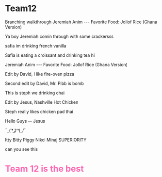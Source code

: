 # Team12

Branching walkthrough
Jeremiah Anim --- Favorite Food: Jollof Rice (Ghana Version)

Ya boy Jeremiah comin through with some crackersss

safia im drinking french vanilla

Safia is eating a croissant and drinking tea 
hi

Jeremiah Anim --- Favorite Food: Jollof Rice (Ghana Version)


Edit by David, I like fire-oven pizza

Second edit by David, Mr. Pibb is bomb

This is steph we drinking chai

Edit by Jesus, Nashville Hot Chicken 


Steph really likes chicken pad thai


Hello Guys -- Jesus 







¯\_( ͡❛ ͜ʖ ͡❛)_/¯







Itty Bitty Piggy Nikci Minaj SUPERIORITY 

<p> can you see this </p>



<!DOCTYPE html>
<html>

   <body>
      <h1>
            <font  color="hotPink">Team 12 is the best </font>
        </h1>
   </body>
</html>


